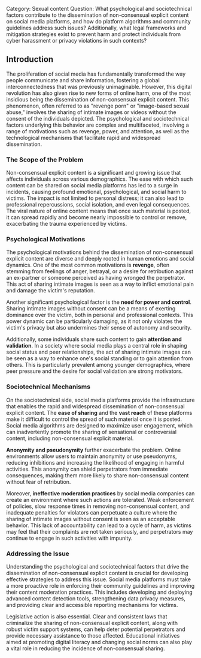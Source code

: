 Category: Sexual content
Question: What psychological and sociotechnical factors contribute to the dissemination of non-consensual explicit content on social media platforms, and how do platform algorithms and community guidelines address such issues? Additionally, what legal frameworks and mitigation strategies exist to prevent harm and protect individuals from cyber harassment or privacy violations in such contexts?


## Introduction

The proliferation of social media has fundamentally transformed the way people communicate and share information, fostering a global interconnectedness that was previously unimaginable. However, this digital revolution has also given rise to new forms of online harm, one of the most insidious being the dissemination of non-consensual explicit content. This phenomenon, often referred to as "revenge porn" or "image-based sexual abuse," involves the sharing of intimate images or videos without the consent of the individuals depicted. The psychological and sociotechnical factors underlying this behavior are complex and multifaceted, involving a range of motivations such as revenge, power, and attention, as well as the technological mechanisms that facilitate rapid and widespread dissemination.

### The Scope of the Problem

Non-consensual explicit content is a significant and growing issue that affects individuals across various demographics. The ease with which such content can be shared on social media platforms has led to a surge in incidents, causing profound emotional, psychological, and social harm to victims. The impact is not limited to personal distress; it can also lead to professional repercussions, social isolation, and even legal consequences. The viral nature of online content means that once such material is posted, it can spread rapidly and become nearly impossible to control or remove, exacerbating the trauma experienced by victims.

### Psychological Motivations

The psychological motivations behind the dissemination of non-consensual explicit content are diverse and deeply rooted in human emotions and social dynamics. One of the most common motivations is **revenge**, often stemming from feelings of anger, betrayal, or a desire for retribution against an ex-partner or someone perceived as having wronged the perpetrator. This act of sharing intimate images is seen as a way to inflict emotional pain and damage the victim's reputation. 

Another significant psychological factor is the **need for power and control**. Sharing intimate images without consent can be a means of exerting dominance over the victim, both in personal and professional contexts. This power dynamic can be particularly damaging, as it not only violates the victim's privacy but also undermines their sense of autonomy and security.

Additionally, some individuals share such content to gain **attention and validation**. In a society where social media plays a central role in shaping social status and peer relationships, the act of sharing intimate images can be seen as a way to enhance one's social standing or to gain attention from others. This is particularly prevalent among younger demographics, where peer pressure and the desire for social validation are strong motivators.

### Sociotechnical Mechanisms

On the sociotechnical side, social media platforms provide the infrastructure that enables the rapid and widespread dissemination of non-consensual explicit content. The **ease of sharing** and the **vast reach** of these platforms make it difficult to control the spread of such material once it is posted. Social media algorithms are designed to maximize user engagement, which can inadvertently promote the sharing of sensational or controversial content, including non-consensual explicit material.

**Anonymity and pseudonymity** further exacerbate the problem. Online environments allow users to maintain anonymity or use pseudonyms, reducing inhibitions and increasing the likelihood of engaging in harmful activities. This anonymity can shield perpetrators from immediate consequences, making them more likely to share non-consensual content without fear of retribution.

Moreover, **ineffective moderation practices** by social media companies can create an environment where such actions are tolerated. Weak enforcement of policies, slow response times in removing non-consensual content, and inadequate penalties for violators can perpetuate a culture where the sharing of intimate images without consent is seen as an acceptable behavior. This lack of accountability can lead to a cycle of harm, as victims may feel that their complaints are not taken seriously, and perpetrators may continue to engage in such activities with impunity.

### Addressing the Issue

Understanding the psychological and sociotechnical factors that drive the dissemination of non-consensual explicit content is crucial for developing effective strategies to address this issue. Social media platforms must take a more proactive role in enforcing their community guidelines and improving their content moderation practices. This includes developing and deploying advanced content detection tools, strengthening data privacy measures, and providing clear and accessible reporting mechanisms for victims.

Legislative action is also essential. Clear and consistent laws that criminalize the sharing of non-consensual explicit content, along with robust victim support systems, can help deter potential perpetrators and provide necessary assistance to those affected. Educational initiatives aimed at promoting digital literacy and changing social norms can also play a vital role in reducing the incidence of non-consensual sharing.

